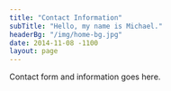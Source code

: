 ```yaml
---
title: "Contact Information"
subTitle: "Hello, my name is Michael."
headerBg: "/img/home-bg.jpg"
date: 2014-11-08 -1100
layout: page
---
```


Contact form and information goes here.
